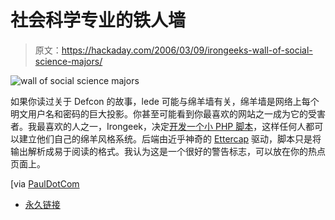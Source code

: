 # 社会科学专业的铁人墙

> 原文：<https://hackaday.com/2006/03/09/irongeeks-wall-of-social-science-majors/>

![wall of social science majors](img/301fdf83bfc415be569436d778b28435.png)

如果你读过关于 Defcon 的故事，lede 可能与绵羊墙有关，绵羊墙是网络上每个明文用户名和密码的巨大投影。你甚至可能看到你最喜欢的网站之一成为它的受害者。我最喜欢的人之一，Irongeek，决定[开发一个小 PHP 脚本](http://www.irongeek.com/i.php?page=security/wallofshame)，这样任何人都可以建立他们自己的绵羊风格系统。后端由近乎神奇的 [Ettercap](http://ettercap.sourceforge.net/) 驱动，脚本只是将输出解析成易于阅读的格式。我认为这是一个很好的警告标志，可以放在你的热点页面上。

[via [PaulDotCom](http://www.pauldotcom.com/2006/03/pauldotcom_security_weekly_epi_18.html)

*   [永久链接](http://www.irongeek.com/i.php?page=security/wallofshame)